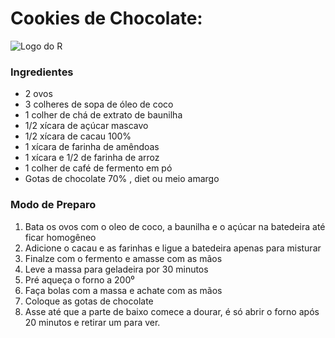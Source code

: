 # Cookies de Chocolate:  

![Logo do R](https://encrypted-tbn0.gstatic.com/images?q=tbn:ANd9GcQzhcHP0y2tbUSkirddtNoIQkY5V4DRpRo49A&usqp=CAU)

### Ingredientes
-  2 ovos
- 3 colheres de sopa de óleo de coco
- 1 colher de chá de extrato de baunilha
- 1/2 xícara de  açúcar mascavo
- 1/2  xícara de cacau 100%
- 1  xícara de farinha de amêndoas
- 1 xícara e 1/2 de farinha de arroz
- 1 colher de café de fermento em pó
- Gotas de chocolate 70% , diet ou meio amargo

### Modo de Preparo
1. Bata os ovos com o oleo de coco, a baunilha e o açúcar na batedeira até ficar homogêneo
2. Adicione o cacau e as farinhas e ligue a batedeira apenas para misturar
3. Finalze com o fermento e amasse com as mãos
4. Leve a massa para geladeira por 30 minutos
5. Pré aqueça o forno a 200⁰
6. Faça bolas com a massa e achate com as mãos
7. Coloque as gotas de chocolate
8. Asse até que a parte de baixo comece a dourar, é só abrir o forno após 20 minutos e retirar um para ver.
